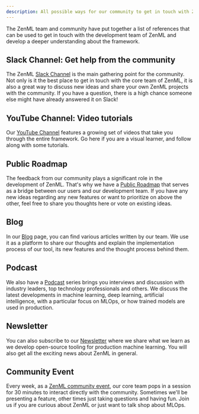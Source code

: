 ```yaml
---
description: All possible ways for our community to get in touch with ZenML.
---
```


The ZenML team and community have put together a list of references
that can be used to get in touch with the development team of ZenML and 
develop a deeper understanding about the framework.

## Slack Channel: Get help from the community 

The ZenML [Slack Channel](https://zenml.io/slack-invite) is the main gathering 
point for the community. Not only is it the best place to get in touch with the 
core team of ZenML, it is also a great way to discuss new ideas and share 
your own ZenML projects with the community. If you have a question, there is 
a high chance someone else might have already answered it on Slack!

## YouTube Channel: Video tutorials 

Our [YouTube Channel](https://www.youtube.com/channel/UCi79n61eV2sVyYxJOqk\_bMw) 
features a growing set of videos that take you through the entire framework. 
Go here if you are a visual learner, and follow along with some tutorials.

## Public Roadmap

The feedback from our community plays a significant role in the development
of ZenML. That's why we have a [Public Roadmap](https://zenml.hellonext.co/roadmap) 
that serves as a bridge between our users and our development team. If you 
have any new ideas regarding any new features or want to prioritize on above 
the other, feel free to share you thoughts here or vote on existing ideas.

## Blog

In our [Blog](https://blog.zenml.io/) page, you can find various articles written by our team. We use 
it as a platform to share our thoughts and explain the implementation process 
of our tool, its new features and the thought process behind them.

## Podcast

We also have a [Podcast](https://podcast.zenml.io/) series brings you 
interviews and discussion with industry leaders, top technology professionals 
and others. We discuss the latest developments in machine learning, deep 
learning, artificial intelligence, with a particular focus on MLOps, or how 
trained models are used in production.

## Newsletter

You can also subscribe to our [Newsletter](https://zenml.substack.com/) where
we share what we learn as we develop open-source tooling for production 
machine learning. You will also get all the exciting news about ZenML in 
general.

## Community Event

Every week, as a [ZenML community event](https://www.eventbrite.de/e/zenml-meet-the-community-tickets-354426688767), 
our core team pops in a session for 30 minutes to interact directly with the 
community. Sometimes we'll be presenting a feature, other times just taking 
questions and having fun. Join us if you are curious about ZenML or just want 
to talk shop about MLOps.